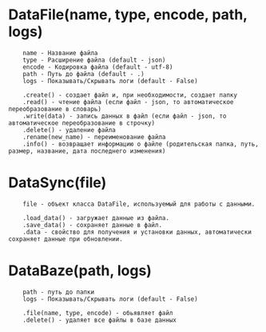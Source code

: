 # DataFile(name, type, encode, path, logs)

        name - Название файла
        type - Расширение файла (default - json)
        encode - Кодировка файла (default - utf-8)
        path - Путь до файла (default - .)
        logs - Показывать/Скрывать логи (default - False)

        .create() - создает файл и, при необходимости, создает папку
        .read() - чтение файла (если файл - json, то автоматическое переобразование в словарь)
        .write(data) - запись данных в файл (если файл - json, то автоматическое переобразование в строчку)
        .delete() - удаление файла
        .rename(new_name) - переименование файла
        .info() - возвращает информацию о файле (родительская папка, путь, размер, название, дата последнего изменения)

# DataSync(file)

        file - объект класса DataFile, используемый для работы с данными.

        .load_data() - загружает данные из файла.
        .save_data() - сохраняет данные в файл.
        .data - свойство для получения и установки данных, автоматически сохраняет данные при обновлении.

 # DataBaze(path, logs)

        path - путь до папки
        logs - Показывать/Скрывать логи (default - False)

        .file(name, type, encode) - обьявляет файл
        .delete() - удаляет все файлы в базе данных
